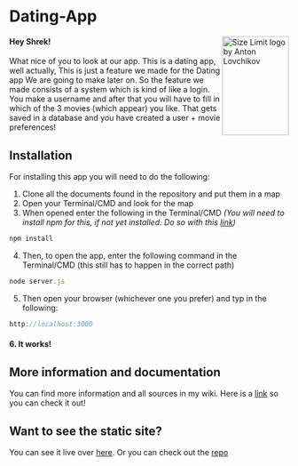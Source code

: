 # Dating-App
<img src="https://user-images.githubusercontent.com/13199349/85468844-3fa57880-b5ad-11ea-8ffb-9a98a8feaee7.png" align="right"
     alt="Size Limit logo by Anton Lovchikov" width="120" height="178">
#### Hey Shrek!
What nice of you to look at our app. This is a dating app, well actually, This is just a feature we made for the Dating app
We are going to make later on. So the feature we made consists of a system which is kind of like a login. You make a username
and after that you will have to fill in which of the 3 movies (which appear) you like. That gets saved in a database and you
have created a user + movie preferences!

## Installation
For installing this app you will need to do the following:
1. Clone all the documents found in the repository and put them in a map
2. Open your Terminal/CMD and look for the map
3. When opened enter the following in the Terminal/CMD _(You will need to install npm for this, if not yet installed. Do so with this [link](https://www.npmjs.com/get-npm))_
```js
npm install
```
4. Then, to open the app, enter the following command in the Terminal/CMD (this still has to happen in the correct path)
```js
node server.js
```
5. Then open your browser (whichever one you prefer) and typ in the following:
```js
http://localhost:3000
```
#### 6. It works!

## More information and documentation
You can find more information and all sources in my wiki. Here is a [link](https://github.com/ParvinBDJ/Dating-App/wiki) so you can check it out!

## Want to see the static site?
You can see it live over [here](https://parvinbdj.github.io/Static-Site/). Or you can check out the [repo](https://github.com/ParvinBDJ/Static-Site)
